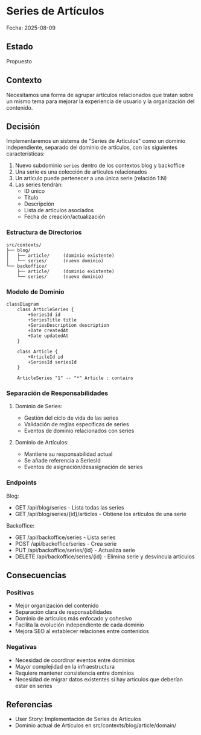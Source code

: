 # Series de Artículos

Fecha: 2025-08-09

## Estado

Propuesto

## Contexto

Necesitamos una forma de agrupar artículos relacionados que tratan sobre un mismo tema para mejorar la experiencia de usuario y la organización del contenido.

## Decisión

Implementaremos un sistema de "Series de Artículos" como un dominio independiente, separado del dominio de artículos, con las siguientes características:

1. Nuevo subdominio `series` dentro de los contextos blog y backoffice
2. Una serie es una colección de artículos relacionados
3. Un artículo puede pertenecer a una única serie (relación 1:N)
4. Las series tendrán:
   - ID único
   - Título
   - Descripción
   - Lista de artículos asociados
   - Fecha de creación/actualización

### Estructura de Directorios

```
src/contexts/
├── blog/
│   ├── article/     (dominio existente)
│   └── series/      (nuevo dominio)
└── backoffice/
    ├── article/     (dominio existente)
    └── series/      (nuevo dominio)
```

### Modelo de Dominio

```mermaid
classDiagram
    class ArticleSeries {
        +SeriesId id
        +SeriesTitle title
        +SeriesDescription description
        +Date createdAt
        +Date updatedAt
    }

    class Article {
        +ArticleId id
        +SeriesId seriesId
    }

    ArticleSeries "1" -- "*" Article : contains
```

### Separación de Responsabilidades

1. Dominio de Series:

   - Gestión del ciclo de vida de las series
   - Validación de reglas específicas de series
   - Eventos de dominio relacionados con series

2. Dominio de Artículos:
   - Mantiene su responsabilidad actual
   - Se añade referencia a SeriesId
   - Eventos de asignación/desasignación de series

### Endpoints

Blog:

- GET /api/blog/series - Lista todas las series
- GET /api/blog/series/{id}/articles - Obtiene los artículos de una serie

Backoffice:

- GET /api/backoffice/series - Lista series
- POST /api/backoffice/series - Crea serie
- PUT /api/backoffice/series/{id} - Actualiza serie
- DELETE /api/backoffice/series/{id} - Elimina serie y desvincula artículos

## Consecuencias

### Positivas

- Mejor organización del contenido
- Separación clara de responsabilidades
- Dominio de artículos más enfocado y cohesivo
- Facilita la evolución independiente de cada dominio
- Mejora SEO al establecer relaciones entre contenidos

### Negativas

- Necesidad de coordinar eventos entre dominios
- Mayor complejidad en la infraestructura
- Requiere mantener consistencia entre dominios
- Necesidad de migrar datos existentes si hay artículos que deberían estar en series

## Referencias

- User Story: Implementación de Series de Artículos
- Dominio actual de Artículos en src/contexts/blog/article/domain/
